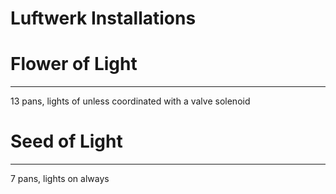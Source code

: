 Luftwerk Installations
======================


# Flower of Light
-----------------

13 pans, lights of unless coordinated with a valve solenoid

# Seed of Light
---------------

7 pans, lights on always